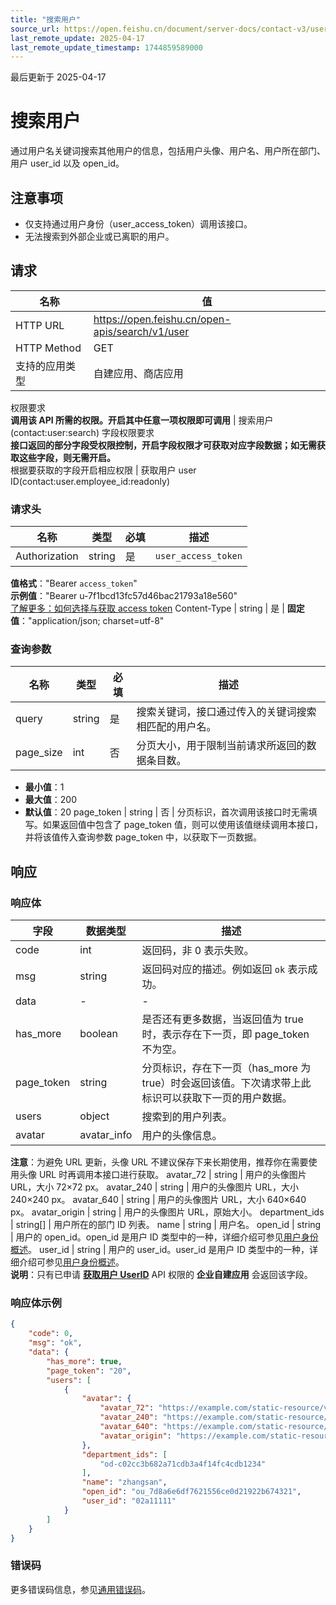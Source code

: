 ```yaml
---
title: "搜索用户"
source_url: https://open.feishu.cn/document/server-docs/contact-v3/user/search-users
last_remote_update: 2025-04-17
last_remote_update_timestamp: 1744859589000
---
```

最后更新于 2025-04-17

# 搜索用户

通过用户名关键词搜索其他用户的信息，包括用户头像、用户名、用户所在部门、用户 user_id 以及 open_id。

## 注意事项

- 仅支持通过用户身份（user_access_token）调用该接口。
- 无法搜索到外部企业或已离职的用户。

## 请求
名称 | 值
---|---
HTTP URL | https://open.feishu.cn/open-apis/search/v1/user
HTTP Method | GET
支持的应用类型 | 自建应用、商店应用
权限要求  
 **调用该 API 所需的权限。开启其中任意一项权限即可调用** | 搜索用户(contact:user:search)
字段权限要求  
            **接口返回的部分字段受权限控制，开启字段权限才可获取对应字段数据；如无需获取这些字段，则无需开启。**  
            根据要获取的字段开启相应权限 | 获取用户 user ID(contact:user.employee_id:readonly)

### 请求头

名称 | 类型 | 必填 | 描述
--- | --- | --- | ---
Authorization | string | 是 | `user_access_token`  
**值格式**："Bearer `access_token`"  
**示例值**："Bearer u-7f1bcd13fc57d46bac21793a18e560"  
 [了解更多：如何选择与获取 access token](https://open.feishu.cn/document/uAjLw4CM/ugTN1YjL4UTN24CO1UjN/trouble-shooting/how-to-choose-which-type-of-token-to-use)
Content-Type | string | 是 | **固定值**："application/json; charset=utf-8"

### 查询参数

名称 | 类型 | 必填 | 描述
--- | --- | --- | ---
query | string | 是 | 搜索关键词，接口通过传入的关键词搜索相匹配的用户名。
page_size | int | 否 | 分页大小，用于限制当前请求所返回的数据条目数。  
- **最小值**：1  
- **最大值**：200  
- **默认值**：20
page_token | string | 否 | 分页标识，首次调用该接口时无需填写。如果返回值中包含了 page_token 值，则可以使用该值继续调用本接口，并将该值传入查询参数 page_token 中，以获取下一页数据。

## 响应
### 响应体

字段 | 数据类型 | 描述
--- | --- | ---
code | int | 返回码，非 0 表示失败。
msg | string | 返回码对应的描述。例如返回 `ok` 表示成功。
data | \- | \-
has_more | boolean | 是否还有更多数据，当返回值为 true 时，表示存在下一页，即 page_token 不为空。
page_token | string | 分页标识，存在下一页（has_more 为 true）时会返回该值。下次请求带上此标识可以获取下一页的用户数据。
users | object | 搜索到的用户列表。
avatar | avatar_info | 用户的头像信息。  
**注意**：为避免 URL 更新，头像 URL 不建议保存下来长期使用，推荐你在需要使用头像 URL 时再调用本接口进行获取。
avatar_72 | string | 用户的头像图片 URL，大小 72×72 px。
avatar_240 | string | 用户的头像图片 URL，大小 240×240 px。
avatar_640 | string | 用户的头像图片 URL，大小 640×640 px。
avatar_origin | string | 用户的头像图片 URL，原始大小。
department_ids | string[] | 用户所在的部门 ID 列表。
name | string | 用户名。
open_id | string | 用户的 open_id。open_id 是用户 ID 类型中的一种，详细介绍可参见[用户身份概述](https://open.feishu.cn/document/home/user-identity-introduction/introduction)。
user_id | string | 用户的 user_id。user_id 是用户 ID 类型中的一种，详细介绍可参见[用户身份概述](https://open.feishu.cn/document/home/user-identity-introduction/introduction)。  
**说明**：只有已申请 [**获取用户 UserID**](https://open.feishu.cn/document/ukTMukTMukTM/uQjN3QjL0YzN04CN2cDN) API 权限的 **企业自建应用** 会返回该字段。

### 响应体示例
```json
{
    "code": 0,
    "msg": "ok",
    "data": {
        "has_more": true,
        "page_token": "20",
        "users": [
            {
                "avatar": {
                    "avatar_72": "https://example.com/static-resource/v1/d1ca00148ad2c2cf1111~72x72.png",
                    "avatar_240": "https://example.com/static-resource/v1/d1ca00148ad2c2cf1111~240x240.png",
                    "avatar_640": "https://example.com/static-resource/v1/d1ca00148ad2c2cf1111~640x640.png",
                    "avatar_origin": "https://example.com/static-resource/v1/d1ca00148ad2c2cf1111~noop.png"
                },
                "department_ids": [
                    "od-c02cc3b682a71cdb3a4f14fc4cdb1234"
                ],
                "name": "zhangsan",
                "open_id": "ou_7d8a6e6df7621556ce0d21922b674321",
                "user_id": "02a11111"
            }
        ]
    }
}
```
### 错误码

更多错误码信息，参见[通用错误码](https://open.feishu.cn/document/ukTMukTMukTM/ugjM14COyUjL4ITN)。
